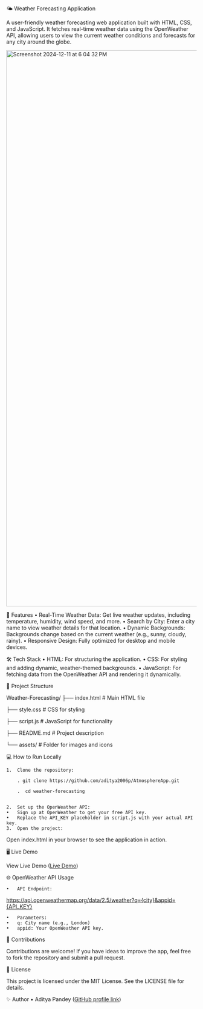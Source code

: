 🌤️ Weather Forecasting Application

A user-friendly weather forecasting web application built with HTML, CSS, and JavaScript. It fetches real-time weather data using the OpenWeather API, allowing users to view the current weather conditions and forecasts for any city around the globe.

<img width="1470" alt="Screenshot 2024-12-11 at 6 04 32 PM" src="https://github.com/user-attachments/assets/c0709455-7e0f-45f5-a5cb-e4b65ad6c9ad">



🚀 Features
	•	Real-Time Weather Data: Get live weather updates, including temperature, humidity, wind speed, and more.
	•	Search by City: Enter a city name to view weather details for that location.
	•	Dynamic Backgrounds: Backgrounds change based on the current weather (e.g., sunny, cloudy, rainy).
	•	Responsive Design: Fully optimized for desktop and mobile devices.

🛠️ Tech Stack
	•	HTML: For structuring the application.
	•	CSS: For styling and adding dynamic, weather-themed backgrounds.
	•	JavaScript: For fetching data from the OpenWeather API and rendering it dynamically.

📂 Project Structure

Weather-Forecasting/
├── index.html        # Main HTML file

├── style.css         # CSS for styling

├── script.js         # JavaScript for functionality

├── README.md         # Project description

└── assets/           # Folder for images and icons

💻 How to Run Locally

	1.	Clone the repository:

        . git clone https://github.com/aditya2006p/AtmosphereApp.git

        .  cd weather-forecasting


	2.	Set up the OpenWeather API:
	•	Sign up at OpenWeather to get your free API key.
	•	Replace the API_KEY placeholder in script.js with your actual API key.
	3.	Open the project:
 
Open index.html in your browser to see the application in action.

🖥️ Live Demo

View Live Demo
([Live Demo](https://aditya2006p.github.io/AtmosphereApp/))

🌐 OpenWeather API Usage

	•	API Endpoint:

 
https://api.openweathermap.org/data/2.5/weather?q={city}&appid={API_KEY}

	•	Parameters:
	•	q: City name (e.g., London)
	•	appid: Your OpenWeather API key.


🤝 Contributions

Contributions are welcome! If you have ideas to improve the app, feel free to fork the repository and submit a pull request.

📜 License

This project is licensed under the MIT License. See the LICENSE file for details.

✨ Author
	•	Aditya Pandey
([GitHub profile link](https://github.com/Aditya2006p))
